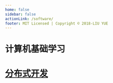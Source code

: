 ```yaml
---
home: false
sidebar: false
actionLink: /software/
footer: MIT Licensed | Copyright © 2018-LIU YUE
---
```


计算机基础学习
==============

# [分布式开发](/docs/software/distrubuted_system)


